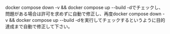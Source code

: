 docker compose down -v && docker compose up --build -dでチェックし、問題がある場合は許可を求めずに自動で修正し、再度docker compose down -v && docker compose up --build -dを実行してチェックするというように目的達成まで自動で修正して下さい。